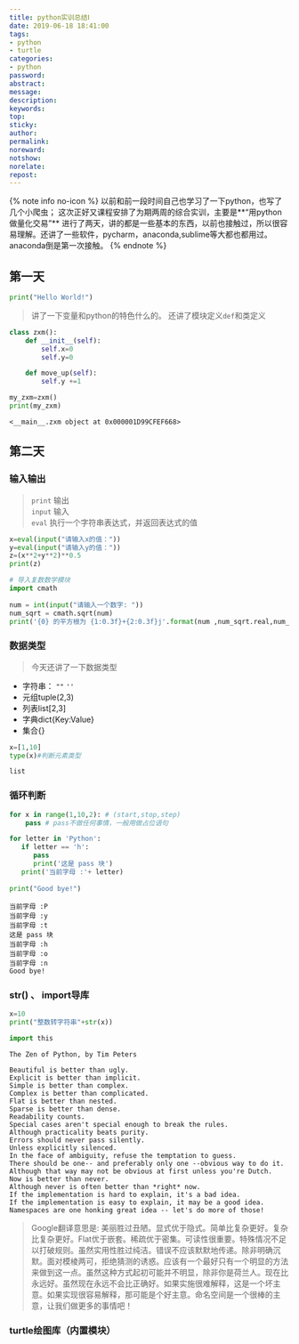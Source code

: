 ```yaml
---
title: python实训总结Ⅰ
date: 2019-06-18 18:41:00
tags:
- python
- turtle
categories:
- python
password:
abstract:
message:
description:
keywords:
top:
sticky:
author:
permalink:
noreward:
notshow:
norelate:
repost:
---
```



{% note info no-icon %}
以前和前一段时间自己也学习了一下python，也写了几个小爬虫；
这次正好又课程安排了为期两周的综合实训，主要是**“用python做量化交易”**
进行了两天，讲的都是一些基本的东西，以前也接触过，所以很容易理解。还讲了一些软件，pycharm，anaconda,sublime等大都也都用过。anaconda倒是第一次接触。
{% endnote %}

<!--more-->

## 第一天
```py
print("Hello World!")
```
> 讲了一下变量和python的特色什么的。
还讲了模块定义`def`和类定义

```py
class zxm():
	def __init__(self):
		self.x=0
		self.y=0

	def move_up(self):
		self.y +=1

my_zxm=zxm()
print(my_zxm)
```

```
<__main__.zxm object at 0x000001D99CFEF668>
```

## 第二天
### 输入输出
> `print` 输出  
`input` 输入  
`eval`  执行一个字符串表达式，并返回表达式的值

```py
x=eval(input("请输入x的值："))
y=eval(input("请输入y的值："))
z=(x**2+y**2)**0.5
print(z)
```

```py
# 导入复数数学模块
import cmath
 
num = int(input("请输入一个数字: "))
num_sqrt = cmath.sqrt(num)
print('{0} 的平方根为 {1:0.3f}+{2:0.3f}j'.format(num ,num_sqrt.real,num_sqrt.imag))
```

### 数据类型
> 今天还讲了一下数据类型
- 字符串： `""` `''`
- 元组tuple(2,3) 
- 列表list[2,3]
- 字典dict{Key:Value}
- 集合{}

```py
x=[1,10]
type(x)#判断元素类型
```

```
list
```

### 循环判断
```py
for x in range(1,10,2): # (start,stop,step)
    pass # pass不做任何事情，一般用做占位语句
```

```py
for letter in 'Python':
   if letter == 'h':
      pass
      print('这是 pass 块')
   print('当前字母 :'+ letter)
 
print("Good bye!")
```

```
当前字母 :P
当前字母 :y
当前字母 :t
这是 pass 块
当前字母 :h
当前字母 :o
当前字母 :n
Good bye!
```

### str() 、 import导库
```py
x=10
print("整数转字符串"+str(x))
```

```py
import this
```

```
The Zen of Python, by Tim Peters

Beautiful is better than ugly.
Explicit is better than implicit.
Simple is better than complex.
Complex is better than complicated.
Flat is better than nested.
Sparse is better than dense.
Readability counts.
Special cases aren't special enough to break the rules.
Although practicality beats purity.
Errors should never pass silently.
Unless explicitly silenced.
In the face of ambiguity, refuse the temptation to guess.
There should be one-- and preferably only one --obvious way to do it.
Although that way may not be obvious at first unless you're Dutch.
Now is better than never.
Although never is often better than *right* now.
If the implementation is hard to explain, it's a bad idea.
If the implementation is easy to explain, it may be a good idea.
Namespaces are one honking great idea -- let's do more of those!
```
> Google翻译意思是:
美丽胜过丑陋。显式优于隐式。简单比复杂更好。复杂比复杂更好。Flat优于嵌套。稀疏优于密集。可读性很重要。特殊情况不足以打破规则。虽然实用性胜过纯洁。错误不应该默默地传递。除非明确沉默。面对模棱两可，拒绝猜测的诱惑。应该有一个最好只有一个明显的方法来做到这一点。虽然这种方式起初可能并不明显，除非你是荷兰人。现在比永远好。虽然现在永远不会比正确好。如果实施很难解释，这是一个坏主意。如果实现很容易解释，那可能是个好主意。命名空间是一个很棒的主意，让我们做更多的事情吧！

### turtle绘图库（内置模块）

